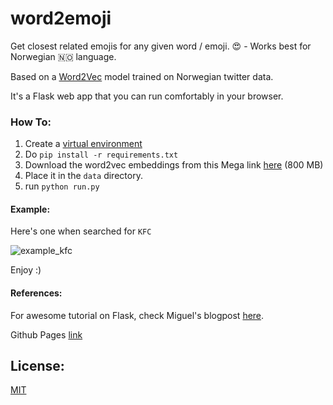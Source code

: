 # word2emoji
Get closest related emojis for any given word / emoji.  😍 - Works best for Norwegian 🇳🇴 language.

Based on a [Word2Vec](https://code.google.com/p/word2vec/) model trained on Norwegian twitter data.

It's a Flask web app that you can run comfortably in your browser.

### How To:
1. Create a [virtual environment](https://docs.python.org/3/library/venv.html)
2. Do ``` pip install -r requirements.txt ```
3. Download the word2vec embeddings from this Mega link [here](https://mega.nz/#F!4VZFGIAa!uGx0JoqTr3KcN1bIwt1LzA) (800 MB)
4. Place it in the ```data``` directory.
5. run ``` python run.py ```

#### Example:
Here's one when searched for ``` KFC ```

![example_kfc](https://cloud.githubusercontent.com/assets/6368653/17087784/056c6ca8-5212-11e6-892d-59b2512153d1.jpg)

Enjoy :)

#### References:
For awesome tutorial on Flask, check Miguel's blogpost [here](http://blog.miguelgrinberg.com/post/the-flask-mega-tutorial-part-i-hello-world).

Github Pages [link](https://vaddina.github.io/word2emoji/)


## License:
[MIT](LICENSE)
